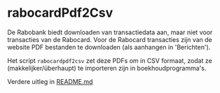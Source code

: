 # rabocardPdf2Csv

De Rabobank biedt downloaden van transactiedata aan, maar niet voor transacties van de Rabocard. Voor de Rabocard transacties zijn van de website PDF bestanden te downloaden (als aanhangen in 'Berichten'). 

Het script `rabocardpdf2csv` zet deze PDFs om in CSV formaat, zodat ze (makkelijker/überhaupt) te importeren zijn in boekhoudprogramma's.

Verdere uitleg in [README.md](README.md)
